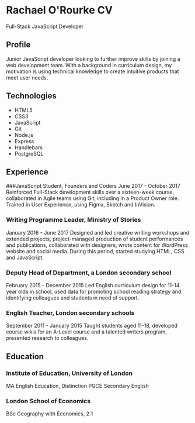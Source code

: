 # Rachael O'Rourke CV
Full-Stack JavaScript Developer

## Profile
Junior JavaScript developer looking to further improve skills by joining a web development team. With a background in curriculum design, my motivation is using technical knowledge to create intuitive products that meet user needs.

## Technologies
* HTML5 
* CSS3 
* JavaScript
* Git
* Node.js 
* Express 
* Handlebars 
* PostgreSQL

## Experience
###JavaScript Student, Founders and Coders 
June 2017 - October 2017
Reinforced Full-Stack development skills over a sixteen-week course, collaborated in Agile teams using Git, including in a Product Owner role. Trained in User Experience, using Figma, Sketch and InVision.

### Writing Programme Leader, Ministry of Stories
January 2016 - June 2017
Designed and led creative writing workshops and extended projects, project-managed production of student performances and publications, collaborated with designers, wrote content for WordPress website and social media. During this period, started studying HTML, CSS and JavaScript.

### Deputy Head of Department, a London secondary school
February 2015 - December 2015
Led English curriculum design for 11-14 year olds in school, used data for promoting school reading strategy and identifying colleagues and students in need of support.

### English Teacher, London secondary schools
September 2011 - January 2015
Taught students aged 11-18, developed course wikis for an A-Level course and a talented writers program, presented research to colleagues.

## Education
### Institute of Education, University of London
MA English Education, Distinction
PGCE Secondary English

### London School of Economics
BSc Geography with Economics, 2:1
